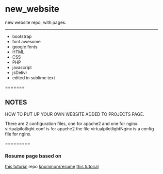 # new_website
new website repo, with pages. 


****

* bootstrap
* font awesome
* google fonts
* HTML
* CSS
* PHP
* javascript
* jsDelivr
* edited in sublime text


=======

## NOTES

HOW TO PUT UP YOUR OWN WEBSITE ADDED TO PROJECTS PAGE.

There are 2 configuration files, one for apache2 and one for nginx. virtualpilotlight.conf is for apache2
the file virtualpilotlightNginx is a config file for nginx.
 

=========
### Resume page based on

[this tutorial](https://medium.com/p/991845147ec)
repo [knommon/resume](https://github.com/knommon/resume)
[this tutorial](https://www.slashcoding.com/create-a-simple-guestbook-using-php/)
